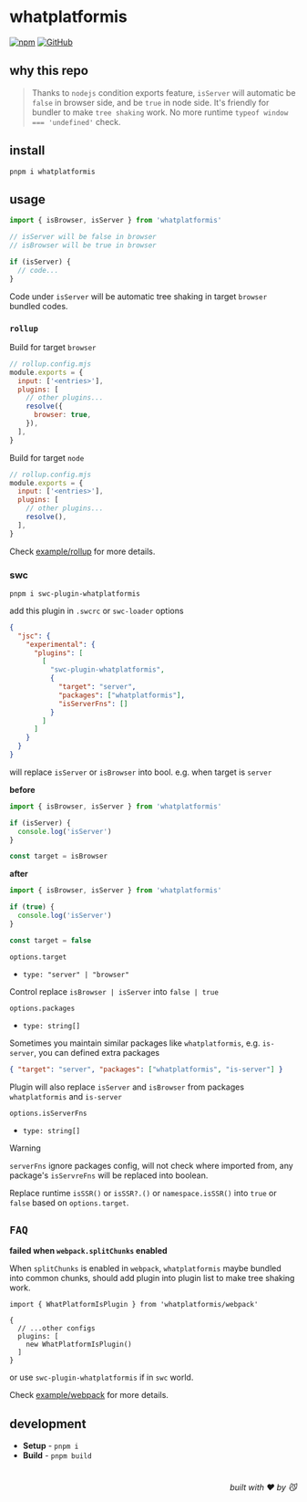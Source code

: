 # whatplatformis

[![npm](https://img.shields.io/npm/v/whatplatformis)](https://github.com/JiangWeixian/whatplatformis) [![GitHub](https://img.shields.io/npm/l/whatplatformis)](https://github.com/JiangWeixian/whatplatformis)

## why this repo

> Thanks to `nodejs` condition exports feature, `isServer` will automatic be `false` in browser side, and be `true` in node side. It's friendly for bundler to make `tree shaking` work. No more runtime `typeof window === 'undefined'` check.


## install

```console
pnpm i whatplatformis
```

## usage

```ts
import { isBrowser, isServer } from 'whatplatformis'

// isServer will be false in browser
// isBrowser will be true in browser

if (isServer) {
  // code...
}
```

Code under `isServer` will be automatic tree shaking in target `browser` bundled codes.

### `rollup`

Build for target `browser`

```js
// rollup.config.mjs
module.exports = {
  input: ['<entries>'],
  plugins: [
    // other plugins...
    resolve({
      browser: true,
    }),
  ],
}
```

Build for target `node`

```js
// rollup.config.mjs
module.exports = {
  input: ['<entries>'],
  plugins: [
    // other plugins...
    resolve(),
  ],
}
```

Check [example/rollup](./example/rollup) for more details.

### swc

```console
pnpm i swc-plugin-whatplatformis
```

add this plugin in `.swcrc` or `swc-loader` options

```json
{
  "jsc": {
    "experimental": {
      "plugins": [
        [
          "swc-plugin-whatplatformis",
          {
            "target": "server",
            "packages": ["whatplatformis"],
            "isServerFns": []
          }
        ]
      ]
    }
  }
}
```

will replace `isServer` or `isBrowser` into bool. e.g. when target is `server`

**before**

```ts
import { isBrowser, isServer } from 'whatplatformis'

if (isServer) {
  console.log('isServer')
}

const target = isBrowser
```

**after**

```ts
import { isBrowser, isServer } from 'whatplatformis'

if (true) {
  console.log('isServer')
}

const target = false
```

`options.target`

- `type: "server" | "browser"`

Control replace `isBrowser | isServer` into `false | true`

`options.packages`

- `type: string[]`

Sometimes you maintain similar packages like `whatplatformis`, e.g. `is-server`, you can defined extra packages

```json
{ "target": "server", "packages": ["whatplatformis", "is-server"] }
```

Plugin will also replace `isServer` and `isBrowser` from packages `whatplatformis` and `is-server`

`options.isServerFns`

- `type: string[]`

> [!WARNING]  
`serverFns` ignore packages config, will not check where imported from, any package's `isServreFns` will be replaced into boolean.

Replace runtime `isSSR()` or `isSSR?.()` or `namespace.isSSR()` into `true` or `false` based on `options.target`.


## `FAQ`

**failed when `webpack.splitChunks` enabled**

When `splitChunks` is enabled in `webpack`, `whatplatformis` maybe bundled into common chunks, should add plugin into plugin list to make tree shaking work.

```
import { WhatPlatformIsPlugin } from 'whatplatformis/webpack'

{
  // ...other configs
  plugins: [
    new WhatPlatformIsPlugin()
  ]
}
```

or use `swc-plugin-whatplatformis` if in `swc` world.

Check [example/webpack](./example/webpack) for more details.

## development

- **Setup** - `pnpm i`
- **Build** - `pnpm build`

# 
<div align='right'>

*built with ❤️ by 😼*

</div>

